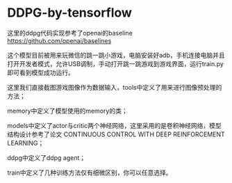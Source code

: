 # DDPG-by-tensorflow

这里的ddpg代码实现参考了openai的baseline https://github.com/openai/baselines

这个模型目前被用来玩微信的跳一跳小游戏，电脑安装好adb，手机连接电脑并且打开开发者模式，允许USB调制，手动打开跳一跳游戏到游戏界面，运行train.py即可看到模型成功运行。

这里我们直接截图游戏图像作为数据输入，tools中定义了用来进行图像预处理的方法；

memory中定义了模型使用的memory的类；

models中定义了actor与critic两个神经网络，这里采用的是卷积神经网络，模型结构设计参考了论文 CONTINUOUS CONTROL WITH DEEP REINFORCEMENT LEARNING；

ddpg中定义了ddpg agent；

train中定义了几种训练方法仅有细微区别，你可以任意选择。
